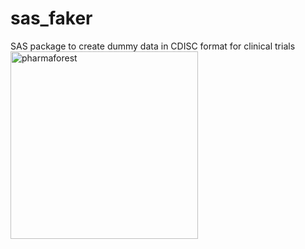 # sas_faker
SAS package to create dummy data in CDISC format for clinical trials
<img src="../sas_faker.png" alt="pharmaforest" width="300" height="300">  

